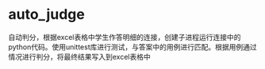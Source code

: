 # auto_judge
自动判分，根据excel表格中学生作答明细的连接，创建子进程运行连接中的python代码。使用unittest库进行测试，与答案中的用例进行匹配。根据用例通过情况进行判分，将最终结果写入到excel表格中
